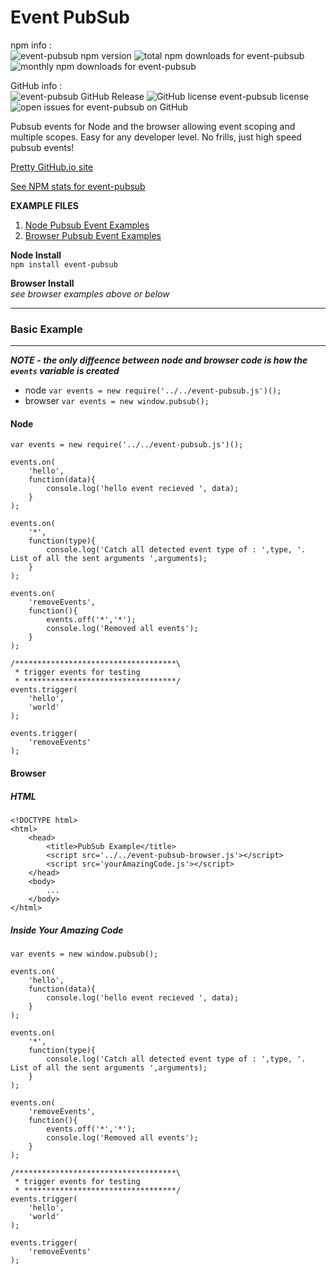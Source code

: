 Event PubSub
============
npm info :  
![event-pubsub npm version](https://img.shields.io/npm/v/event-pubsub.svg) ![total npm downloads for event-pubsub](https://img.shields.io/npm/dt/event-pubsub.svg) ![monthly npm downloads for event-pubsub](https://img.shields.io/npm/dm/event-pubsub.svg)

GitHub info :  
![event-pubsub GitHub Release](https://img.shields.io/github/release/RIAEvangelist/event-pubsub.svg) ![GitHub license event-pubsub license](https://img.shields.io/github/license/RIAEvangelist/event-pubsub.svg) ![open issues for event-pubsub on GitHub](https://img.shields.io/github/issues/RIAEvangelist/event-pubsub.svg)

Pubsub events for Node and the browser allowing event scoping and multiple scopes.
Easy for any developer level. No frills, just high speed pubsub events!

[Pretty GitHub.io site](http://riaevangelist.github.io/event-pubsub/)  

[See NPM stats for event-pubsub](http://npm-stat.com/charts.html?package=event-pubsub&author=&from=&to=)

**EXAMPLE FILES**  

1. [Node Pubsub Event Examples](https://github.com/RIAEvangelist/event-pubsub/tree/master/examples/node)  
2. [Browser Pubsub Event Examples](https://github.com/RIAEvangelist/event-pubsub/tree/master/examples/browser)

**Node Install**  
``npm install event-pubsub``

**Browser Install**  
*see browser examples above or below*

---
### Basic Example
---
***NOTE - the only diffeence between node and browser code is how the ``events`` variable is created***  
* node ``var events = new require('../../event-pubsub.js')();``
* browser ``var events = new window.pubsub();``

#### Node

    var events = new require('../../event-pubsub.js')();

    events.on(
        'hello',
        function(data){
            console.log('hello event recieved ', data);
        }
    );

    events.on(
        '*',
        function(type){
            console.log('Catch all detected event type of : ',type, '. List of all the sent arguments ',arguments);
        }
    );

    events.on(
        'removeEvents',
        function(){
            events.off('*','*');
            console.log('Removed all events');
        }
    );

    /************************************\
     * trigger events for testing
     * **********************************/
    events.trigger(
        'hello',
        'world'
    );
    
    events.trigger(
        'removeEvents'
    );


#### Browser
##### HTML

    <!DOCTYPE html>
    <html>
        <head>
            <title>PubSub Example</title>
            <script src='../../event-pubsub-browser.js'></script>
            <script src='yourAmazingCode.js'></script>
        </head>
        <body>
            ...
        </body>
    </html>

##### Inside Your Amazing Code

    var events = new window.pubsub();

    events.on(
        'hello',
        function(data){
            console.log('hello event recieved ', data);
        }
    );

    events.on(
        '*',
        function(type){
            console.log('Catch all detected event type of : ',type, '. List of all the sent arguments ',arguments);
        }
    );

    events.on(
        'removeEvents',
        function(){
            events.off('*','*');
            console.log('Removed all events');
        }
    );

    /************************************\
     * trigger events for testing
     * **********************************/
    events.trigger(
        'hello',
        'world'
    );

    events.trigger(
        'removeEvents'
    );
